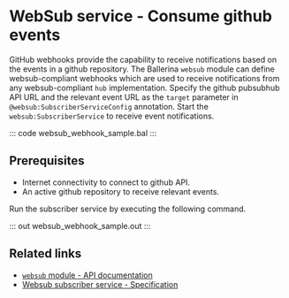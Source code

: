 # WebSub service - Consume github events

GitHub webhooks provide the capability to receive notifications based on the events in a github repository. The Ballerina `websub` module can define websub-compliant webhooks which are used to receive notifications from any websub-compliant `hub` implementation. Specify the github pubsubhub API URL and the relevant event URL as the `target` parameter in `@websub:SubscriberServiceConfig` annotation. Start the `websub:SubscriberService` to receive event notifications.

::: code websub_webhook_sample.bal :::

## Prerequisites
- Internet connectivity to connect to github API.
- An active github repository to receive relevant events. 

Run the subscriber service by executing the following command.

::: out websub_webhook_sample.out :::

## Related links
- [`websub` module - API documentation](https://lib.ballerina.io/ballerina/websub/latest/)
- [Websub subscriber service - Specification](https://ballerina.io/spec/websub/#22-subscriber-service)
